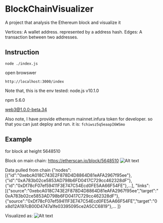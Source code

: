 # BlockChainVisualizer
A project that analysis the Ethereum block and visualize it

Vertices: A wallet address. represented by a address hash.
Edges: A transaction between two addresses.


## Instruction
```
node ./index.js
```

open browswer
```
http://localhost:3000/index
```


Note that, this is the env tested:
node.js v10.1.0

npm 5.6.0

web3@1.0.0-beta.34

Also note, I have provide ethereum mainnet.infura token for developer. so that you can just deploy and run. it is:
```fchiwsz5q5eaapI6WSmo```


## Example
for block at height 5648510

Block on main chain:
https://etherscan.io/block/5648510
![Alt text](img/block.png?raw=true "img")

Data pulled from chain
{"nodes":[{"id":"0xebcA018C743E2F878D4D8864D81eAFA2967f95ee"},{"id":"0xA783b02ce5853AD798b6FD0417C729cc462328dF"},{"id":"0xDf78cF07ef59411F3E747C54Ecd0FE5AA66F54FE"},...],
  "links":[{"source":"0xebcA018C743E2F878D4D8864D81eAFA2967f95ee","target":"0xA783b02ce5853AD798b6FD0417C729cc462328dF"},{"source":"0xDf78cF07ef59411F3E747C54Ecd0FE5AA66F54FE","target":"0x8d12A197cB00D4747a1fe03395095ce2A5CC6819"},...
]}

Visualized as:
![Alt text](img/EVM_chain_visualization.png?raw=true "img")
